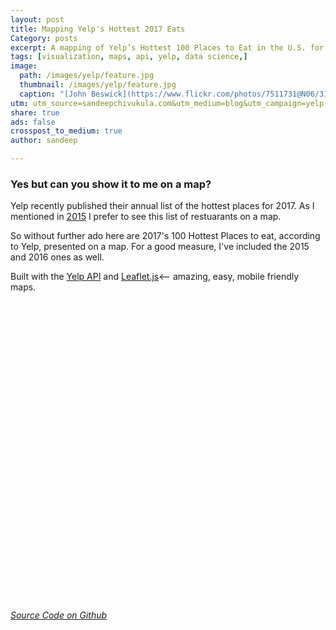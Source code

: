 ```yaml
---
layout: post
title: Mapping Yelp's Hottest 2017 Eats
Category: posts
excerpt: A mapping of Yelp’s Hottest 100 Places to Eat in the U.S. for 2017.
tags: [visualization, maps, api, yelp, data science,]
image:
  path: /images/yelp/feature.jpg
  thumbnail: /images/yelp/feature.jpg
  caption: "[John Beswick](https://www.flickr.com/photos/7511731@N06/3196630278/)"
utm: utm_source=sandeepchivukula.com&utm_medium=blog&utm_campaign=yelp-100-visualization
share: true
ads: false
crosspost_to_medium: true
author: sandeep

---
```


### Yes but can you show it to me on a map?

Yelp recently published their annual list of the hottest places for 2017.
As I mentioned in [2015](http://blog.sandeepchivukula.com/post/2015/01/28/mapping-100-hottest-places-to-eat/) I prefer to see this list of restuarants on a map.

So without further ado here are 2017's 100 Hottest Places to eat, according to Yelp, presented on a map.
For a good measure, I've included the 2015 and 2016 ones as well.

Built with the [Yelp API](http://www.yelp.com/developers/?{{page.utm}}) and [Leaflet.js](https://leafletjs.com/?{{page.utm}})<-- amazing, easy, mobile friendly maps.

<div id="map"></div>
<link rel="stylesheet" href="https://cdnjs.cloudflare.com/ajax/libs/leaflet/1.0.3/leaflet.css" />
<script src="https://cdnjs.cloudflare.com/ajax/libs/leaflet/1.0.3/leaflet.js"></script>

<style> #map { height: 480px; width: 100%; } </style>
<script>

function addYelpData (L, options, callback)
{
  var year = options.year || '2017';
  var fill=options.color || '#f03';
  var color = (fill & 0xfe) >> 1;

  //Be sure you've loaded JQuery
  $.getJSON("/yelp-api-output-"+year+".json", function(json) {
    var markers=[];
    json.forEach(function(item){
      var marker = L.circleMarker([item.coordinates.latitude,item.coordinates.longitude],{
    color: color,
    fillColor: fill,
    fillOpacity: 0.7,
    }).setRadius(4);
      marker.bindPopup("<div><p><a href="+item.url+"><em style=\"margin:0\">"+item.name+"</em></a><br><small>"+item.address.pop().match(/(.*\, \w\w).*/)[1]+"   </small><br><img src="+item.rating_img_url+"></a><br><img  src=\"http://s3-media3.fl.yelpcdn.com/assets/2/www/img/3049d7633b6e/developers/reviewsFromYelpRED.gif\"></p></div>");
      marker.on('mouseover', function (e) {
          this.openPopup();
        });
      marker.on('mouseout', function (e) {
          this.closePopup();
        });
      markers.push(marker);

      });
    callback({ "year": year, "layer":L.layerGroup(markers)})
  });

}
function initialize ()
{
var southWest = L.latLng(14, -170),
    northEast = L.latLng(60, -50),
    bounds = L.latLngBounds(southWest, northEast),
    mapZoom = 4;
var color_palette=['#45CCFF','#49E83E','#FFD432','#E84B30']

var base= L.tileLayer('http://stamen-tiles-{s}.a.ssl.fastly.net/toner-lite/{z}/{x}/{y}.{ext}', {
  attribution: 'Map tiles by <a href="http://stamen.com">Stamen Design</a>, <a href="http://creativecommons.org/licenses/by/3.0">CC BY 3.0</a> &mdash; Map data &copy; <a href="http://www.openstreetmap.org/copyright">OpenStreetMap</a>',
    ext:'png',
    subdomains: 'abcd'
  });
var labels= L.tileLayer('http://stamen-tiles-{s}.a.ssl.fastly.net/toner-labels/{z}/{x}/{y}.{ext}', {
    ext:'png',
    subdomains: 'abcd'
  });




var map = L.map('map',{center:[34, -94], zoom: mapZoom, maxBounds:bounds, minZoom:2,layers: [base,labels]});

var cl =  L.control.layers(undefined,undefined,{collapsed:false})

years =["2015","2016","2017"]

years.forEach(function(element,index)
{
  addYelpData(L,{year:element, color:color_palette[index]}, function(data){
    cl.addOverlay(data.layer,"<span style=background:"+color_palette[index]+";padding-left:10px></span>"+data.year);
    data.layer.addTo(map)
  });
})
cl.addTo(map)
}

window.onload = initialize;
</script>

[_Source Code on Github_](https://github.com/sandeep/yelp-map/?{{page.utm}})